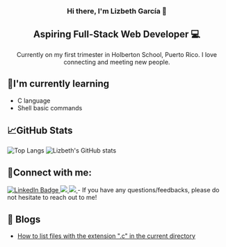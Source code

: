 <h3 align="center"> Hi there, I'm Lizbeth García 👋</h3>

<h2 align="center"> Aspiring Full-Stack Web Developer 💻 </h2>

<p align="center"> Currently on my first trimester in Holberton School, Puerto Rico. I love connecting and meeting new people. </p>

## 🌱I'm currently learning 

- C language
- Shell basic commands

## 📈GitHub Stats

![Top Langs](https://github-readme-stats.vercel.app/api/top-langs/?username=Lizz3108&theme=tokyonight)
![Lizbeth's GitHub stats](https://github-readme-stats.vercel.app/api?username=Lizz3108&theme=tokyonight)

## 🤝Connect with me:
<a align ="center" href="https://www.linkedin.com/in/lizbeth-garcia-53657a22a/">
<img src="https://img.shields.io/badge/LinkedIn-blue?style=for-the-badge&logo=linkedin&logoColor=white" alt="LinkedIn Badge"/>
</a>

<a align ="center" href="mailto: lizbethgarcialebron@gmail.com">

<img src="https://img.shields.io/badge/Gmail-D14836?style=for-the-badge&logo=gmail&logoColor=white">

<a align="center" href="https://www.instagram.com/lizzgarleb/">
<img src="https://img.shields.io/badge/Instagram-E4405F?style=for-the-badge&logo=instagram&logoColor=white"/>
</a>
- If you have any questions/feedbacks, please do not hesitate to reach out to me!
  
 ## :memo: Blogs
- [How to list files with the extension "​.c" in the current directory](https://www.linkedin.com/pulse/how-list-files-extension-c-current-directory-lizbeth-garcia/?trackingId=mKwjGJx5QGSu2v8o3oH3sA%3D%3D)

<!---
Lizz3108/Lizz3108 is a ✨ special ✨ repository because its `README.md` (this file) appears on your GitHub profile.
You can click the Preview link to take a look at your changes.
--->
